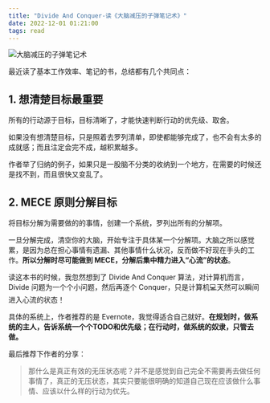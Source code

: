 ```yaml
---
title: "Divide And Conquer-读《大脑减压的子弹笔记术》"
date: 2022-12-01 01:21:00
tags: read
---
```


![大脑减压的子弹笔记术](https://img2.doubanio.com/lpic/s30015033.jpg)

最近读了基本工作效率、笔记的书，总结都有几个共同点：

## 1. 想清楚目标最重要

所有的行动源于目标，目标清晰了，才能快速判断行动的优先级、取舍。

如果没有想清楚目标，只是照着去罗列清单，即使都能够完成了，也不会有太多的成就感；而且注定会完不成，越积累越多。

作者举了归纳的例子，如果只是一股脑不分类的收纳到一个地方，在需要的时候还是找不到，而且很快又变乱了。

## 2. MECE 原则分解目标

将目标分解为需要做的的事情，创建一个系统，罗列出所有的分解项。

一旦分解完成，清空你的大脑，开始专注于具体某一个分解项。大脑之所以感觉累，是因为总在担心事情有遗漏、其他事情什么状况，反而做不好现在手头的工作。**所以分解时尽可能做到 MECE，分解后集中精力进入“心流”的状态**。

读这本书的时候，我忽然想到了 Divide And Conquer 算法，对计算机而言，Divide 问题为一个个小问题，然后再逐个 Conquer，只是计算机💻天然可以瞬间进入心流的状态！

具体的系统上，作者推荐的是 Evernote，我觉得适合自己就好。**在规划时，做系统的主人，告诉系统一个个TODO和优先级；在行动时，做系统的奴隶，只管去做。**

最后推荐下作者的分享：

> 那什么是真正有效的无压状态呢？并不是感觉到自己完全不需要再去做任何事情了，真正的无压状态，其实只要能很明确的知道自己现在应该做什么事情、应该以什么样的行动为优先。